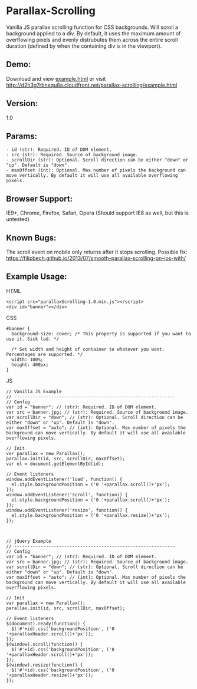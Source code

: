 # Parallax-Scrolling
Vanilla JS parallax scrolling function for CSS backgrounds. Will scroll a background applied to a div. By default, it uses the maximum amount of overflowing pixels and evenly distrubutes them across the entire scroll duration (defined by when the containing div is in the viewport).


## Demo:
Download and view [example.html](example.html) or visit http://d2h3g7rbnequ8a.cloudfront.net/parallax-scrolling/example.html


## Version:
1.0


## Params:
```
- id (str): Required. ID of DOM element.
- src (str): Required. Source of background image.
- scrollDir (str): Optional. Scroll direction can be either "down" or "up". Default is "down".
- maxOffset (int): Optional. Max number of pixels the background can move vertically. By default it will use all available overflowing pixels.
```


## Browser Support:
IE9+, Chrome, Firefox, Safari, Opera
(Should support IE8 as well, but this is untested)


## Known Bugs:
The scroll event on mobile only returns after it stops scrolling. Possible fix: https://filipbech.github.io/2013/07/smooth-parallax-scrolling-on-ios-with/


## Example Usage:
HTML
```
<script src="parallaxScrolling-1.0.min.js"></script>
<div id="banner"></div>
```

CSS
```
#banner {
  background-size: cover; /* This property is supported if you want to use it. Sick lad. */

  /* Set width and height of container to whatever you want. Percentages are supported. */
  width: 100%;
  height: 400px;
}
```

JS
```
// Vanilla JS Example
// -------------------------------------------------------------
// Config
var id = "banner"; // (str): Required. ID of DOM element.
var src = banner.jpg; // (str): Required. Source of background image.
var scrollDir = "down"; // (str): Optional. Scroll direction can be either "down" or "up". Default is "down".
var maxOffset = "auto"; // (int): Optional. Max number of pixels the background can move vertically. By default it will use all available overflowing pixels.

// Init
var parallax = new Parallax();
parallax.init(id, src, scrollDir, maxOffset);
var el = document.getElementById(id);

// Event listeners
window.addEventListener('load', function() {
  el.style.backgroundPosition = ('0 '+parallax.scroll()+'px');
});
window.addEventListener('scroll', function() {
  el.style.backgroundPosition = ('0 '+parallax.scroll()+'px');
});
window.addEventListener('resize', function() {
  el.style.backgroundPosition = ('0 '+parallax.resize()+'px');
});



// jQuery Example
// -------------------------------------------------------------
// Config
var id = "banner"; // (str): Required. ID of DOM element.
var src = banner.jpg; // (str): Required. Source of background image.
var scrollDir = "down"; // (str): Optional. Scroll direction can be either "down" or "up". Default is "down".
var maxOffset = "auto"; // (int): Optional. Max number of pixels the background can move vertically. By default it will use all available overflowing pixels.

// Init
var parallax = new Parallax();
parallax.init(id, src, scrollDir, maxOffset);

// Event listeners
$(document).ready(function() {
  $('#'+id).css('backgroundPosition', ('0 '+parallaxHeader.scroll()+'px'));
});
$(window).scroll(function() {
  $('#'+id).css('backgroundPosition', ('0 '+parallaxHeader.scroll()+'px'));
});
$(window).resize(function() {
  $('#'+id).css('backgroundPosition', ('0 '+parallaxHeader.resize()+'px'));
});
```
